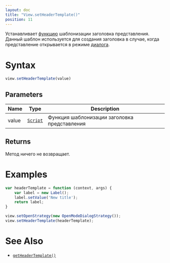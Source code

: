```yaml
---
layout: doc
title: "View.setHeaderTemplate()"
position: 11
---
```


Устанавливает [функцию](../../../Script/) шаблонизации заголовка представления. 
Данный шаблон используется для создания заголовка в случае, когда представление открывается в режиме [диалога](../LinkView/OpenMode/).

# Syntax

```js
view.setHeaderTemplate(value)
```

## Parameters

|Name|Type|Description|
|----|----|-----------|
|value|[`Script`](../../../Script/)|Функция шаблонизации заголовка представления|

## Returns

Метод ничего не возвращает.

# Examples

```js
var headerTemplate = function (context, args) {
    var label = new Label();
    label.setValue('New title');
    return label;
}

view.setOpenStrategy(new OpenModeDialogStrategy());
view.setHeaderTemplate(headerTemplate);
```

# See Also

* [`getHeaderTemplate()`](../View.getHeaderTemplate/)
